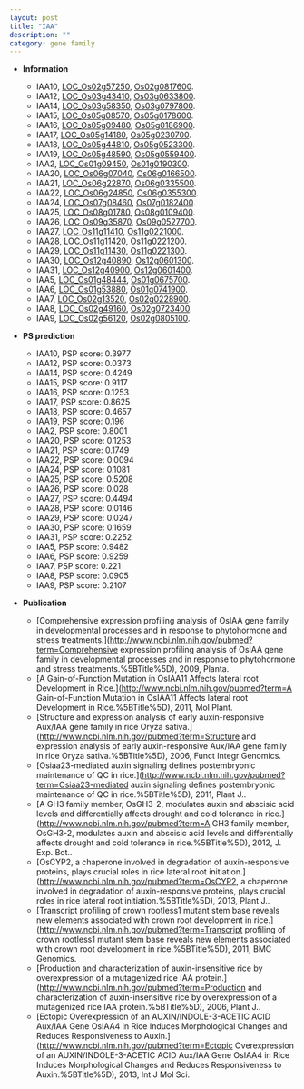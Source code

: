 ```yaml
---
layout: post
title: "IAA"
description: ""
category: gene family
---
```


* **Information**  
    + IAA10, [LOC_Os02g57250](http://rice.uga.edu/cgi-bin/ORF_infopage.cgi?orf=LOC_Os02g57250), [Os02g0817600](http://rapdb.dna.affrc.go.jp/viewer/gbrowse_details/irgsp1?name=Os02g0817600).
    + IAA12, [LOC_Os03g43410](http://rice.uga.edu/cgi-bin/ORF_infopage.cgi?orf=LOC_Os03g43410), [Os03g0633800](http://rapdb.dna.affrc.go.jp/viewer/gbrowse_details/irgsp1?name=Os03g0633800).
    + IAA14, [LOC_Os03g58350](http://rice.uga.edu/cgi-bin/ORF_infopage.cgi?orf=LOC_Os03g58350), [Os03g0797800](http://rapdb.dna.affrc.go.jp/viewer/gbrowse_details/irgsp1?name=Os03g0797800).
    + IAA15, [LOC_Os05g08570](http://rice.uga.edu/cgi-bin/ORF_infopage.cgi?orf=LOC_Os05g08570), [Os05g0178600](http://rapdb.dna.affrc.go.jp/viewer/gbrowse_details/irgsp1?name=Os05g0178600).
    + IAA16, [LOC_Os05g09480](http://rice.uga.edu/cgi-bin/ORF_infopage.cgi?orf=LOC_Os05g09480), [Os05g0186900](http://rapdb.dna.affrc.go.jp/viewer/gbrowse_details/irgsp1?name=Os05g0186900).
    + IAA17, [LOC_Os05g14180](http://rice.uga.edu/cgi-bin/ORF_infopage.cgi?orf=LOC_Os05g14180), [Os05g0230700](http://rapdb.dna.affrc.go.jp/viewer/gbrowse_details/irgsp1?name=Os05g0230700).
    + IAA18, [LOC_Os05g44810](http://rice.uga.edu/cgi-bin/ORF_infopage.cgi?orf=LOC_Os05g44810), [Os05g0523300](http://rapdb.dna.affrc.go.jp/viewer/gbrowse_details/irgsp1?name=Os05g0523300).
    + IAA19, [LOC_Os05g48590](http://rice.uga.edu/cgi-bin/ORF_infopage.cgi?orf=LOC_Os05g48590), [Os05g0559400](http://rapdb.dna.affrc.go.jp/viewer/gbrowse_details/irgsp1?name=Os05g0559400).
    + IAA2, [LOC_Os01g09450](http://rice.uga.edu/cgi-bin/ORF_infopage.cgi?orf=LOC_Os01g09450), [Os01g0190300](http://rapdb.dna.affrc.go.jp/viewer/gbrowse_details/irgsp1?name=Os01g0190300).
    + IAA20, [LOC_Os06g07040](http://rice.uga.edu/cgi-bin/ORF_infopage.cgi?orf=LOC_Os06g07040), [Os06g0166500](http://rapdb.dna.affrc.go.jp/viewer/gbrowse_details/irgsp1?name=Os06g0166500).
    + IAA21, [LOC_Os06g22870](http://rice.uga.edu/cgi-bin/ORF_infopage.cgi?orf=LOC_Os06g22870), [Os06g0335500](http://rapdb.dna.affrc.go.jp/viewer/gbrowse_details/irgsp1?name=Os06g0335500).
    + IAA22, [LOC_Os06g24850](http://rice.uga.edu/cgi-bin/ORF_infopage.cgi?orf=LOC_Os06g24850), [Os06g0355300](http://rapdb.dna.affrc.go.jp/viewer/gbrowse_details/irgsp1?name=Os06g0355300).
    + IAA24, [LOC_Os07g08460](http://rice.uga.edu/cgi-bin/ORF_infopage.cgi?orf=LOC_Os07g08460), [Os07g0182400](http://rapdb.dna.affrc.go.jp/viewer/gbrowse_details/irgsp1?name=Os07g0182400).
    + IAA25, [LOC_Os08g01780](http://rice.uga.edu/cgi-bin/ORF_infopage.cgi?orf=LOC_Os08g01780), [Os08g0109400](http://rapdb.dna.affrc.go.jp/viewer/gbrowse_details/irgsp1?name=Os08g0109400).
    + IAA26, [LOC_Os09g35870](http://rice.uga.edu/cgi-bin/ORF_infopage.cgi?orf=LOC_Os09g35870), [Os09g0527700](http://rapdb.dna.affrc.go.jp/viewer/gbrowse_details/irgsp1?name=Os09g0527700).
    + IAA27, [LOC_Os11g11410](http://rice.uga.edu/cgi-bin/ORF_infopage.cgi?orf=LOC_Os11g11410), [Os11g0221000](http://rapdb.dna.affrc.go.jp/viewer/gbrowse_details/irgsp1?name=Os11g0221000).
    + IAA28, [LOC_Os11g11420](http://rice.uga.edu/cgi-bin/ORF_infopage.cgi?orf=LOC_Os11g11420), [Os11g0221200](http://rapdb.dna.affrc.go.jp/viewer/gbrowse_details/irgsp1?name=Os11g0221200).
    + IAA29, [LOC_Os11g11430](http://rice.uga.edu/cgi-bin/ORF_infopage.cgi?orf=LOC_Os11g11430), [Os11g0221300](http://rapdb.dna.affrc.go.jp/viewer/gbrowse_details/irgsp1?name=Os11g0221300).
    + IAA30, [LOC_Os12g40890](http://rice.uga.edu/cgi-bin/ORF_infopage.cgi?orf=LOC_Os12g40890), [Os12g0601300](http://rapdb.dna.affrc.go.jp/viewer/gbrowse_details/irgsp1?name=Os12g0601300).
    + IAA31, [LOC_Os12g40900](http://rice.uga.edu/cgi-bin/ORF_infopage.cgi?orf=LOC_Os12g40900), [Os12g0601400](http://rapdb.dna.affrc.go.jp/viewer/gbrowse_details/irgsp1?name=Os12g0601400).
    + IAA5, [LOC_Os01g48444](http://rice.uga.edu/cgi-bin/ORF_infopage.cgi?orf=LOC_Os01g48444), [Os01g0675700](http://rapdb.dna.affrc.go.jp/viewer/gbrowse_details/irgsp1?name=Os01g0675700).
    + IAA6, [LOC_Os01g53880](http://rice.uga.edu/cgi-bin/ORF_infopage.cgi?orf=LOC_Os01g53880), [Os01g0741900](http://rapdb.dna.affrc.go.jp/viewer/gbrowse_details/irgsp1?name=Os01g0741900).
    + IAA7, [LOC_Os02g13520](http://rice.uga.edu/cgi-bin/ORF_infopage.cgi?orf=LOC_Os02g13520), [Os02g0228900](http://rapdb.dna.affrc.go.jp/viewer/gbrowse_details/irgsp1?name=Os02g0228900).
    + IAA8, [LOC_Os02g49160](http://rice.uga.edu/cgi-bin/ORF_infopage.cgi?orf=LOC_Os02g49160), [Os02g0723400](http://rapdb.dna.affrc.go.jp/viewer/gbrowse_details/irgsp1?name=Os02g0723400).
    + IAA9, [LOC_Os02g56120](http://rice.uga.edu/cgi-bin/ORF_infopage.cgi?orf=LOC_Os02g56120), [Os02g0805100](http://rapdb.dna.affrc.go.jp/viewer/gbrowse_details/irgsp1?name=Os02g0805100).

* **PS prediction**
    + IAA10, PSP score: 0.3977
    + IAA12, PSP score: 0.0373
    + IAA14, PSP score: 0.4249
    + IAA15, PSP score: 0.9117
    + IAA16, PSP score: 0.1253
    + IAA17, PSP score: 0.8625
    + IAA18, PSP score: 0.4657
    + IAA19, PSP score: 0.196
    + IAA2, PSP score: 0.8001
    + IAA20, PSP score: 0.1253
    + IAA21, PSP score: 0.1749
    + IAA22, PSP score: 0.0094
    + IAA24, PSP score: 0.1081
    + IAA25, PSP score: 0.5208
    + IAA26, PSP score: 0.028
    + IAA27, PSP score: 0.4494
    + IAA28, PSP score: 0.0146
    + IAA29, PSP score: 0.0247
    + IAA30, PSP score: 0.1659
    + IAA31, PSP score: 0.2252
    + IAA5, PSP score: 0.9482
    + IAA6, PSP score: 0.9259
    + IAA7, PSP score: 0.221
    + IAA8, PSP score: 0.0905
    + IAA9, PSP score: 0.2107

* **Publication**  
    + [Comprehensive expression profiling analysis of OsIAA gene family in developmental processes and in response to phytohormone and stress treatments.](http://www.ncbi.nlm.nih.gov/pubmed?term=Comprehensive expression profiling analysis of OsIAA gene family in developmental processes and in response to phytohormone and stress treatments.%5BTitle%5D), 2009, Planta.
    + [A Gain-of-Function Mutation in OsIAA11 Affects lateral root Development in Rice.](http://www.ncbi.nlm.nih.gov/pubmed?term=A Gain-of-Function Mutation in OsIAA11 Affects lateral root Development in Rice.%5BTitle%5D), 2011, Mol Plant.
    + [Structure and expression analysis of early auxin-responsive Aux/IAA gene family in rice Oryza sativa.](http://www.ncbi.nlm.nih.gov/pubmed?term=Structure and expression analysis of early auxin-responsive Aux/IAA gene family in rice Oryza sativa.%5BTitle%5D), 2006, Funct Integr Genomics.
    + [Osiaa23-mediated auxin signaling defines postembryonic maintenance of QC in rice.](http://www.ncbi.nlm.nih.gov/pubmed?term=Osiaa23-mediated auxin signaling defines postembryonic maintenance of QC in rice.%5BTitle%5D), 2011, Plant J..
    + [A GH3 family member, OsGH3-2, modulates auxin and abscisic acid levels and differentially affects drought and cold tolerance in rice.](http://www.ncbi.nlm.nih.gov/pubmed?term=A GH3 family member, OsGH3-2, modulates auxin and abscisic acid levels and differentially affects drought and cold tolerance in rice.%5BTitle%5D), 2012, J. Exp. Bot..
    + [OsCYP2, a chaperone involved in degradation of auxin-responsive proteins, plays crucial roles in rice lateral root initiation.](http://www.ncbi.nlm.nih.gov/pubmed?term=OsCYP2, a chaperone involved in degradation of auxin-responsive proteins, plays crucial roles in rice lateral root initiation.%5BTitle%5D), 2013, Plant J..
    + [Transcript profiling of crown rootless1 mutant stem base reveals new elements associated with crown root development in rice.](http://www.ncbi.nlm.nih.gov/pubmed?term=Transcript profiling of crown rootless1 mutant stem base reveals new elements associated with crown root development in rice.%5BTitle%5D), 2011, BMC Genomics.
    + [Production and characterization of auxin-insensitive rice by overexpression of a  mutagenized rice IAA protein.](http://www.ncbi.nlm.nih.gov/pubmed?term=Production and characterization of auxin-insensitive rice by overexpression of a  mutagenized rice IAA protein.%5BTitle%5D), 2006, Plant J..
    + [Ectopic Overexpression of an AUXIN/INDOLE-3-ACETIC ACID Aux/IAA Gene OsIAA4 in Rice Induces Morphological Changes and Reduces Responsiveness to Auxin.](http://www.ncbi.nlm.nih.gov/pubmed?term=Ectopic Overexpression of an AUXIN/INDOLE-3-ACETIC ACID Aux/IAA Gene OsIAA4 in Rice Induces Morphological Changes and Reduces Responsiveness to Auxin.%5BTitle%5D), 2013, Int J Mol Sci.


